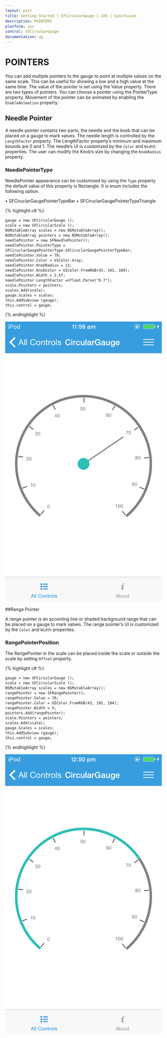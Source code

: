 ```yaml
---
layout: post
title: Getting Started | SfCircularGauge | iOS | Syncfusion
description: POINTERS
platform: ios
control: SfCircularGauge
documentation: ug
---
```


# POINTERS

You can add multiple pointers to the gauge to point at multiple values on the same scale. This can be useful for showing a low and a high value at the same time. The value of the pointer is set using the Value property. There are two types of pointers. You can choose a pointer using the PointerType property. Movement of the pointer can be animated by enabling the `EnableAnimation` property.

## Needle Pointer  

A needle pointer contains two parts, the needle and the knob that can be placed on a gauge to mark values. The needle length is controlled by the `LengthFactor` property. The LengthFactor property’s minimum and maximum bounds are 0 and 1. The needle’s UI is customized by the `Color` and `Width` properties. The user can modify the Knob’s size by changing the `KnobRadius` property.

### NeedlePointerType

NeedlePointer appearance can be customized by using the `Type` property the default value of this property is Rectangle.
It is enum includes the following option.

•	SFCiruclarGaugePointerTypeBar
•	SFCiruclarGaugePointerTypeTriangle

{% highlight c# %}

    gauge = new SFCircularGauge ();
    scale = new SFCircularScale ();
    NSMutableArray scales = new NSMutableArray();
    NSMutableArray pointers = new NSMutableArray();
    needlePointer = new SFNeedlePointer();
    needlePointer.PointerType = SFCiruclarGaugePointerType.SFCiruclarGaugePointerTypeBar;
    needlePointer.Value = 70;
    needlePointer.Color = UIColor.Gray;
    needlePointer.KnobRadius = 12;
    needlePointer.KnobColor = UIColor.FromRGB(43, 191, 184);
    needlePointer.Width = 2.5f;
    needlePointer.LengthFactor =nfloat.Parse("0.7");
    scale.Pointers = pointers;
    scales.Add(scale);
    gauge.Scales = scales;
    this.AddSubview (gauge);
    this.control = gauge;

{% endhighlight %}

![](iOS_Images/NeedlePointer.png)

##Range Pointer

A range pointer is an accenting line or shaded background range that can be placed on a gauge to mark values. The range pointer’s UI is customized by the `Color` and `Width` properties.

### RangePointerPosition

The RangePointer in the scale can be placed inside the scale or outside the scale by setting `Offset` property.

{% highlight c# %}

    gauge = new SFCircularGauge ();
    scale = new SFCircularScale ();
    NSMutableArray scales = new NSMutableArray();
    rangePointer = new SFRangePointer();
    rangePointer.Value = 70;
    rangePointer.Color = UIColor.FromRGB(43, 191, 184);
    rangePointer.Width = 5;
    pointers.Add(rangePointer);
    scale.Pointers = pointers;
    scales.Add(scale);
    gauge.Scales = scales;
    this.AddSubview (gauge);
    this.control = gauge;

{% endhighlight %}

![](iOS_Images/RangePointer.png)
